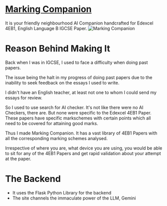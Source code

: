 # [Marking Companion](https://marking-companion.onrender.com)
It is your friendly neighbourhood AI Companion handcrafted for Edexcel 4EB1, English Language B IGCSE Paper.
![Marking Companion](https://marking-companion.onrender.com/static/bg.png)

# Reason Behind Making It
Back when I was in IGCSE, I used to face a difficulty when doing past papers. 

The issue being the halt in my progress of doing past papers due to the inability to seek feedback on the essays I used to write. 

I didn't have an English teacher, at least not one to whom I could send my essays for review. 

So I used to use search for AI checker. It's not like there were no AI Checkers, there are. But none were specific to the Edexcel 4EB1 Paper. These papers have specific markschemes with certain points which all need to be covered for attaining good marks. 

Thus I made Marking Companion. It has a vast library of 4EB1 Papers with all the corresponding marking schemes analysed. 

Irrespective of where you are, what device you are using, you would be able to sit for any of the 4EB1 Papers and get rapid validation about your attempt at the paper. 

# The Backend
- It uses the Flask Python Library for the backend
- The site channels the immaculate power of the LLM, Gemini

